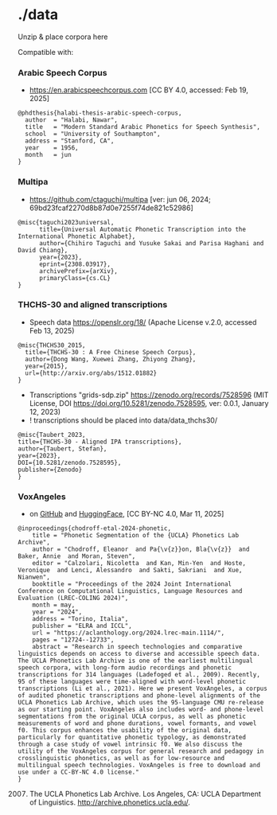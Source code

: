 # ./data

Unzip & place corpora here

Compatible with:

### Arabic Speech Corpus

* https://en.arabicspeechcorpus.com [CC BY 4.0, accessed: Feb 19, 2025]

```
@phdthesis{halabi-thesis-arabic-speech-corpus,
  author  = "Halabi, Nawar",
  title   = "Modern Standard Arabic Phonetics for Speech Synthesis",
  school  = "University of Southampton",
  address = "Stanford, CA",
  year    = 1956,
  month   = jun
}
```

### Multipa

* https://github.com/ctaguchi/multipa [ver: jun 06, 2024; 69bd23fcaf2270d8b87d0e7255f74de821c52986]

```
@misc{taguchi2023universal,
      title={Universal Automatic Phonetic Transcription into the International Phonetic Alphabet}, 
      author={Chihiro Taguchi and Yusuke Sakai and Parisa Haghani and David Chiang},
      year={2023},
      eprint={2308.03917},
      archivePrefix={arXiv},
      primaryClass={cs.CL}
}
```

### THCHS-30 and aligned transcriptions

* Speech data https://openslr.org/18/ (Apache License v.2.0, accessed Feb 13, 2025)

```
@misc{THCHS30_2015,
  title={THCHS-30 : A Free Chinese Speech Corpus},
  author={Dong Wang, Xuewei Zhang, Zhiyong Zhang},
  year={2015},
  url={http://arxiv.org/abs/1512.01882}
}
```

* Transcriptions "grids-sdp.zip" https://zenodo.org/records/7528596 (MIT License, DOI https://doi.org/10.5281/zenodo.7528595, ver: 0.0.1, January 12, 2023)
* ! transcriptions should be placed into data/data_thchs30/

```
@misc{Taubert_2023,
title={THCHS-30 - Aligned IPA transcriptions},
author={Taubert, Stefan},
year={2023},
DOI={10.5281/zenodo.7528595},
publisher={Zenodo}
}
```

### VoxAngeles

* on [GitHub](https://github.com/pacscilab/voxangeles) and [HuggingFace](https://huggingface.co/datasets/speech31/voxangeles), [CC BY-NC 4.0, Mar 11, 2025]

```
@inproceedings{chodroff-etal-2024-phonetic,
    title = "Phonetic Segmentation of the {UCLA} Phonetics Lab Archive",
    author = "Chodroff, Eleanor  and Pa{\v{z}}on, Bla{\v{z}}  and Baker, Annie  and Moran, Steven",
    editor = "Calzolari, Nicoletta  and Kan, Min-Yen  and Hoste, Veronique  and Lenci, Alessandro  and Sakti, Sakriani  and Xue, Nianwen",
    booktitle = "Proceedings of the 2024 Joint International Conference on Computational Linguistics, Language Resources and Evaluation (LREC-COLING 2024)",
    month = may,
    year = "2024",
    address = "Torino, Italia",
    publisher = "ELRA and ICCL",
    url = "https://aclanthology.org/2024.lrec-main.1114/",
    pages = "12724--12733",
    abstract = "Research in speech technologies and comparative linguistics depends on access to diverse and accessible speech data. The UCLA Phonetics Lab Archive is one of the earliest multilingual speech corpora, with long-form audio recordings and phonetic transcriptions for 314 languages (Ladefoged et al., 2009). Recently, 95 of these languages were time-aligned with word-level phonetic transcriptions (Li et al., 2021). Here we present VoxAngeles, a corpus of audited phonetic transcriptions and phone-level alignments of the UCLA Phonetics Lab Archive, which uses the 95-language CMU re-release as our starting point. VoxAngeles also includes word- and phone-level segmentations from the original UCLA corpus, as well as phonetic measurements of word and phone durations, vowel formants, and vowel f0. This corpus enhances the usability of the original data, particularly for quantitative phonetic typology, as demonstrated through a case study of vowel intrinsic f0. We also discuss the utility of the VoxAngeles corpus for general research and pedagogy in crosslinguistic phonetics, as well as for low-resource and multilingual speech technologies. VoxAngeles is free to download and use under a CC-BY-NC 4.0 license."
}
```
2007. The UCLA Phonetics Lab Archive. Los Angeles, CA: UCLA Department of Linguistics. http://archive.phonetics.ucla.edu/.


